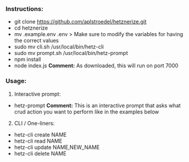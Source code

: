### Instructions:
- git clone https://github.com/aplstroedel/hetznerize.git
- cd hetznerize
- mv .example.env .env    > Make sure to modify the variables for having the correct values
- sudo mv cli.sh /usr/local/bin/hetz-cli
- sudo mv prompt.sh /usr/local/bin/hetz-prompt
- npm install
- node index.js    **Comment:** As downloaded, this will run on port 7000

### Usage:
1. Interactive prompt:
- hetz-prompt     **Comment:** This is an interactive prompt that asks what crud action you want to perform like in the examples below

2. CLI / One-liners:
- hetz-cli create NAME
- hetz-cli read NAME
- hetz-cli update NAME,NEW_NAME
- hetz-cli delete NAME
